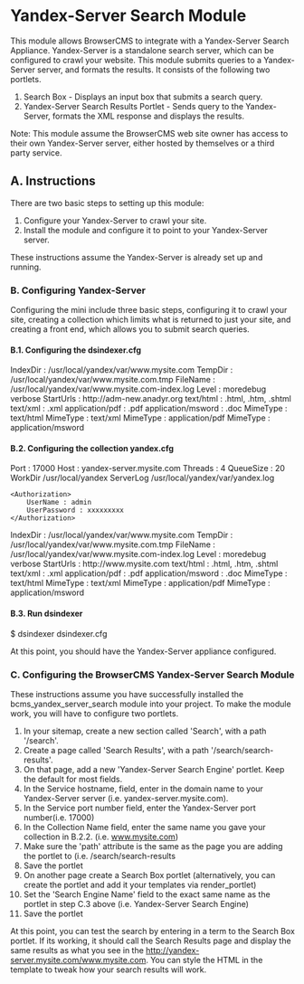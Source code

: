 # Yandex-Server Search Module

This module allows BrowserCMS to integrate with a Yandex-Server Search Appliance. Yandex-Server is a standalone search
server, which can be configured to crawl your website. This module submits queries to a Yandex-Server server, and formats the results.
It consists of the following two portlets.

1. Search Box - Displays an input box that submits a search query.
2. Yandex-Server Search Results Portlet - Sends query to the Yandex-Server, formats the XML response and displays the results.

Note: This module assume the BrowserCMS web site owner has access to their own Yandex-Server server, either hosted by
themselves or a third party service.

## A. Instructions
There are two basic steps to setting up this module:

1. Configure your Yandex-Server to crawl your site.
2. Install the module and configure it to point to your Yandex-Server server.

These instructions assume the Yandex-Server is already set up and running.

### B. Configuring Yandex-Server
Configuring the mini include three basic steps, configuring it to crawl your site, creating a collection which limits
what is returned to just your site, and creating a front end, which allows you to submit search queries.

#### B.1. Configuring the dsindexer.cfg

<collection id="www.mysite.com"  autostart="yes">
    IndexDir : /usr/local/yandex/var/www.mysite.com
    TempDir :  /usr/local/yandex/var/www.mysite.com.tmp
    <IndexLog>
        FileName : /usr/local/yandex/var/www.mysite.com-index.log
        Level : moredebug verbose
    </IndexLog>
    <DataSrc id="webds">
        <Webds>
            StartUrls : http://adm-new.anadyr.org
            <Extensions>
                text/html : .html, .htm, .shtml
                text/xml : .xml
                application/pdf : .pdf
                application/msword : .doc
            </Extensions>
        </Webds>
    </DataSrc>
    <DocFormat>
        MimeType : text/html
    </DocFormat>
    <DocFormat>
        MimeType : text/xml
    </DocFormat>
    <DocFormat>
        MimeType : application/pdf
    </DocFormat>
    <DocFormat>
        MimeType : application/msword
    </DocFormat>
</Collection>

#### B.2. Configuring the collection yandex.cfg

<Server>
    Port : 17000
    Host : yandex-server.mysite.com
    Threads : 4
    QueueSize : 20
    WorkDir  /usr/local/yandex
    ServerLog   /usr/local/yandex/var/yandex.log

    <Authorization>
        UserName : admin	
        UserPassword : xxxxxxxxx
    </Authorization>
</Server>

<Collection id="www.mysite.com"  autostart="yes">
    IndexDir : /usr/local/yandex/var/www.mysite.com
    TempDir :  /usr/local/yandex/var/www.mysite.com.tmp
    <IndexLog>
        FileName : /usr/local/yandex/var/www.mysite.com-index.log
        Level : moredebug verbose
    </IndexLog>
    <DataSrc id="webds">
        <Webds>
            StartUrls : http://www.mysite.com
            <Extensions>
                text/html : .html, .htm, .shtml
                text/xml : .xml
                application/pdf : .pdf
                application/msword : .doc
            </Extensions>
        </Webds>
    </DataSrc>
    <DocFormat>
        MimeType : text/html
    </DocFormat>
    <DocFormat>
        MimeType : text/xml
    </DocFormat>
    <DocFormat>
        MimeType : application/pdf
    </DocFormat>
    <DocFormat>
        MimeType : application/msword
    </DocFormat>
</Collection>

#### B.3. Run dsindexer
$ dsindexer dsindexer.cfg

At this point, you should have the Yandex-Server appliance configured.

### C. Configuring the BrowserCMS Yandex-Server Search Module
These instructions assume you have successfully installed the bcms_yandex_server_search module into your project. To make
the module work, you will have to configure two portlets.

1. In your sitemap, create a new section called 'Search', with a path '/search'.
2. Create a page called 'Search Results', with a path '/search/search-results'.
3. On that page, add a new 'Yandex-Server Search Engine' portlet. Keep the default for most fields.
4. In the Service hostname, field, enter in the domain name to your Yandex-Server server (i.e.  yandex-server.mysite.com).
5. In the Service port number field, enter the Yandex-Server port number(i.e. 17000)
6. In the Collection Name field, enter the same name you gave your collection in B.2.2. (i.e. www.mysite.com)
7. Make sure the 'path' attribute is the same as the page you are adding  the portlet to (i.e. /search/search-results
8. Save the portlet
9. On another page create a Search Box portlet (alternatively, you can create the portlet and add it your templates via render_portlet)
10. Set the 'Search Engine Name' field to the exact same name as the portlet in step C.3 above (i.e. Yandex-Server Search Engine)
11. Save the portlet

At this point, you can test the search by entering in a term to the Search Box portlet. If its working, it should call
the Search Results page and display the same results as what you see in the http://yandex-server.mysite.com/www.mysite.com. You can style the HTML in
the template to tweak how your search results will work.
